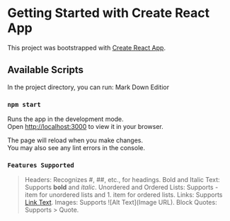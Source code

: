 # Getting Started with Create React App

This project was bootstrapped with [Create React App](https://github.com/facebook/create-react-app).

## Available Scripts

In the project directory, you can run: Mark Down Editior

### `npm start`

Runs the app in the development mode.\
Open [http://localhost:3000](http://localhost:3000) to view it in your browser.

The page will reload when you make changes.\
You may also see any lint errors in the console.

### `Features Supported`
> Headers: Recognizes #, ##, etc., for headings.
> Bold and Italic Text: Supports **bold** and *italic*.
> Unordered and Ordered Lists: Supports - item for unordered lists and 1. item for ordered lists.
> Links: Supports [Link Text](URL).
> Images: Supports ![Alt Text](Image URL).
> Block Quotes: Supports > Quote.

